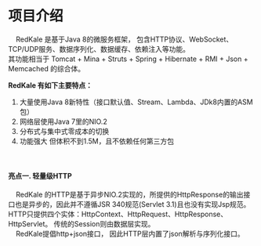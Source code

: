<h1>项目介绍</h1>
<p>
   &nbsp;&nbsp;&nbsp;&nbsp;RedKale 是基于Java 8的微服务框架， 包含HTTP协议、WebSocket、TCP/UDP服务、数据序列化、数据缓存、依赖注入等功能。 
   <br/>其功能相当于 Tomcat + Mina + Struts + Spring + Hibernate + RMI + Json + Memcached 的综合体。
</p>
<strong>RedKale 有如下主要特点：</strong>
<ol>
<li>大量使用Java 8新特性（接口默认值、Stream、Lambda、JDk8内置的ASM包）</li>
<li>网络层使用Java 7里的NIO.2</li>
<li>分布式与集中式零成本的切换</li>
<li>功能强大 但体积不到1.5M，且不依赖任何第三方包</li>
</ol>
<br/>
<h4>亮点一. 轻量级HTTP</h4>
<p>
   &nbsp;&nbsp;&nbsp;&nbsp;RedKale 的HTTP是基于异步NIO.2实现的，所提供的HttpResponse的输出接口也是异步的，因此并不遵循JSR 340规范(Servlet 3.1)且也没有实现Jsp规范。 HTTP只提供四个实体：HttpContext、HttpRequest、HttpResponse、HttpServlet。 传统的Session则由数据层实现。 <br/>
   &nbsp;&nbsp;&nbsp;&nbsp;RedKale提倡http+json接口， 因此HTTP层内置了json解析与序列化接口。
</p>
